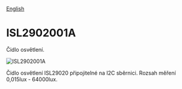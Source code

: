 
[English](./README.md)
<!--- module --->
# ISL2902001A
<!--- Emodule --->

<!--- subtitle --->Čidlo osvětlení. <!--- Esubtitle --->

![ISL2902001A](/doc/img/ISL2902001A_top_big.jpg)

<!--- description --->Čidlo osvětlení ISL29020 připojitelné na I2C sběrnici. Rozsah měření 0,015lux - 64000lux.<!--- Edescription --->
            